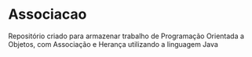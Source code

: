 # Associacao
Repositório criado para armazenar trabalho de Programação Orientada a Objetos, com Associação e Herança utilizando a linguagem Java
